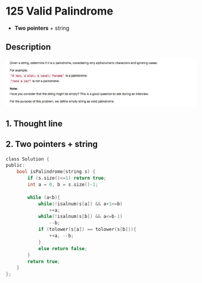 # 125 Valid Palindrome
- **Two pointers** + string
 

## Description
![IMAGE](resources/05EE260D5641A3BE8D95D4D153602D03.jpg)
## 1. Thought line


## 2. **Two pointers** + string

```c
class Solution {
public:
    bool isPalindrome(string s) {
        if (s.size()<=1) return true;
        int a = 0, b = s.size()-1;
        
        while (a<b){
            while(!isalnum(s[a]) && a+1<=b)
                ++a;
            while(!isalnum(s[b]) && a<=b-1)
                --b;
            if (tolower(s[a]) == tolower(s[b])){
                ++a, --b;
            }
            else return false;
        }
        return true;
    }
};
```